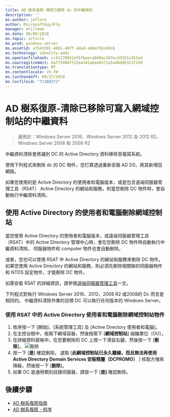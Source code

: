 ```yaml
---
title: AD 樹系復原-清除已移除 dc 的中繼資料
description: ''
ms.author: joflore
author: MicrosoftGuyJFlo
manager: mtillman
ms.date: 08/09/2018
ms.topic: article
ms.prod: windows-server
ms.assetid: e7543381-4081-407f-adad-a9de792c6616
ms.technology: identity-adds
ms.openlocfilehash: cc41170051e55fbaeca048ac587ecd3351cd53ad
ms.sourcegitcommit: 6aff3d88ff22ea141a6ea6572a5ad8dd6321f199
ms.translationtype: MT
ms.contentlocale: zh-TW
ms.lasthandoff: 09/27/2019
ms.locfileid: "71369272"
---
```

# <a name="ad-forest-recovery---cleaning-metadata-of-removed-writable-domain-controllers"></a>AD 樹系復原-清除已移除可寫入網域控制站的中繼資料

>適用於：Windows Server 2016、Windows Server 2012 及 2012 R2、Windows Server 2008 和 2008 R2

中繼資料清除會將識別 DC 的 Active Directory 資料移除至複寫系統。  

使用下列程式來刪除 dc 的 DC 物件，您打算透過重新安裝 AD DS，將其新增回網路。  
  
如果您使用的是 Active Directory 的使用者和電腦版本，或是包含遠端伺服器管理工具（RSAT） Active Directory 的網站和服務，則當您刪除 DC 物件時，會自動執行中繼資料清除。  

## <a name="deleting-a-domain-controller-using-active-directory-users-and-computers"></a>使用 Active Directory 的使用者和電腦刪除網域控制站

當您使用 Active Directory 的使用者和電腦版本，或遠端伺服器管理工具（RSAT）中的 Active Directory 管理中心時，會在您刪除 DC 物件時自動執行中繼資料清除。 伺服器物件和 computer 物件也會自動刪除。  

或者，您也可以使用 RSAT 中 Active Directory 的網站和服務來刪除 DC 物件。 如果您使用 Active Directory 的網站和服務，則必須先刪除相關聯的伺服器物件和 NTDS 設定物件，才能刪除 DC 物件。  

如需安裝 RSAT 的詳細資訊，請參閱[遠端伺服器管理工具](https://docs.microsoft.com/windows-server/remote/remote-server-administration-tools)一文。
  
下列程式對執行 Windows Server 2016、2012、2008 R2 或2008的 Dc 而言是相同的。 中繼資料清除作業的目標 DC 可以執行任何版本的 Windows Server。  
  
### <a name="to-delete-a-domain-controller-object-using-active-directory-users-and-computers-in-rsat"></a>使用 RSAT 中的 Active Directory 使用者和電腦刪除網域控制站物件  
  
1. 依序按一下 [開始]、[系統管理工具] 及 [Active Directory 使用者和電腦]。  
2. 在主控台樹中，按兩下網域容器，然後按兩下 [**網域控制站**] 組織單位（OU）。  
3. 在詳細資料窗格中，在您要刪除的 DC 上按一下滑鼠右鍵，然後按一下 [**刪除**]。
   ![刪除](media/AD-Forest-Recovery-Cleaning-Metadata/delete1.png) 
4. 按一下 [**是**] 確認刪除。 選取 [**此網域控制站已永久離線，而且無法再使用 Active Directory Domain Services 安裝精靈（DCPROMO）** ] 核取方塊來降級，然後按一下 [**刪除**]。  
5. 如果 DC 是通用類別目錄伺服器，請按一下 [**是]** 確認刪除。  

## <a name="next-steps"></a>後續步驟

- [AD 樹系復原指南](AD-Forest-Recovery-Guide.md)
- [AD 樹系復原 - 程序](AD-Forest-Recovery-Procedures.md)
